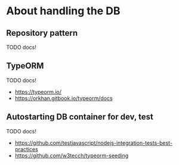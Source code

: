 # About handling the DB

## Repository pattern

TODO docs!

## TypeORM

TODO docs!

-   https://typeorm.io/
-   https://orkhan.gitbook.io/typeorm/docs

## Autostarting DB container for dev, test

TODO docs!

-   https://github.com/testjavascript/nodejs-integration-tests-best-practices
-   https://github.com/w3tecch/typeorm-seeding
